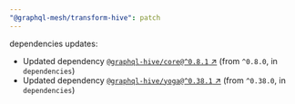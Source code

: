 ```yaml
---
"@graphql-mesh/transform-hive": patch
---
```

dependencies updates:
  - Updated dependency [`@graphql-hive/core@^0.8.1` ↗︎](https://www.npmjs.com/package/@graphql-hive/core/v/0.8.1) (from `^0.8.0`, in `dependencies`)
  - Updated dependency [`@graphql-hive/yoga@^0.38.1` ↗︎](https://www.npmjs.com/package/@graphql-hive/yoga/v/0.38.1) (from `^0.38.0`, in `dependencies`)
